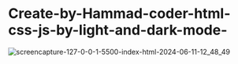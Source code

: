 # Create-by-Hammad-coder-html-css-js-by-light-and-dark-mode-
![screencapture-127-0-0-1-5500-index-html-2024-06-11-12_48_49](https://github.com/HammadAdnan201/Create-by-Hammad-coder-html-css-js-by-light-and-dark-mode-/assets/168765100/bbf80f6f-3c67-4ca9-8486-9b9800e9994a)
